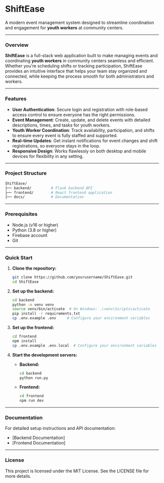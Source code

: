 # ShiftEase

A modern event management system designed to streamline coordination and engagement for **youth workers** at community centers.

---

### **Overview**

**ShiftEase** is a full-stack web application built to make managing events and coordinating **youth workers** in community centers seamless and efficient. Whether you're scheduling shifts or tracking participation, ShiftEase provides an intuitive interface that helps your team stay organized and connected, while keeping the process smooth for both administrators and workers.

---

### **Features**

- **User Authentication**: Secure login and registration with role-based access control to ensure everyone has the right permissions.
- **Event Management**: Create, update, and delete events with detailed descriptions, times, and tasks for youth workers.
- **Youth Worker Coordination**: Track availability, participation, and shifts to ensure every event is fully staffed and supported.
- **Real-time Updates**: Get instant notifications for event changes and shift registrations, so everyone stays in the loop.
- **Responsive Design**: Works flawlessly on both desktop and mobile devices for flexibility in any setting.

---

### **Project Structure**

```bash
ShiftEase/
├── backend/         # Flask backend API
├── frontend/        # React frontend application
├── docs/            # Documentation
```

---

### **Prerequisites**

- Node.js (v16 or higher)
- Python (3.8 or higher)
- Firebase account
- Git

---

### **Quick Start**

1. **Clone the repository:**

    ```bash
    git clone https://github.com/yourusername/ShiftEase.git
    cd ShiftEase
    ```

2. **Set up the backend:**

    ```bash
    cd backend
    python -m venv venv
    source venv/bin/activate  # On Windows: .\venv\Scripts\activate
    pip install -r requirements.txt
    cp .env.example .env     # Configure your environment variables
    ```

3. **Set up the frontend:**

    ```bash
    cd frontend
    npm install
    cp .env.example .env.local  # Configure your environment variables
    ```

4. **Start the development servers:**

    - **Backend:**

        ```bash
        cd backend
        python run.py
        ```

    - **Frontend:**

        ```bash
        cd frontend
        npm run dev
        ```

---

### **Documentation**

For detailed setup instructions and API documentation:

- [Backend Documentation]
- [Frontend Documentation]

---

### **License**

This project is licensed under the MIT License. See the LICENSE file for more details.
